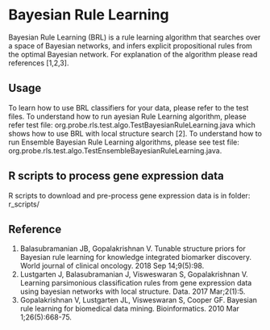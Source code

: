 # Bayesian Rule Learning
Bayesian Rule Learning (BRL) is a rule learning algorithm that searches over a space of Bayesian networks, and infers explicit propositional rules from the optimal Bayesian network. For explanation of the algorithm please read references [1,2,3].

## Usage
To learn how to use BRL classifiers for your data, please refer to the test files. To understand how to run ayesian Rule Learning algorithm, please refer test file: org.probe.rls.test.algo.TestBayesianRuleLearning.java which shows how to use BRL with local structure search [2]. To understand how to run Ensemble Bayesian Rule Learning algorithms, please see test file: org.probe.rls.test.algo.TestEnsembleBayesianRuleLearning.java.

## R scripts to process gene expression data
R scripts to download and pre-process gene expression data is in folder: r_scripts/

## Reference
1.  Balasubramanian JB, Gopalakrishnan V. Tunable structure priors for Bayesian rule learning for knowledge integrated biomarker discovery. World journal of clinical oncology. 2018 Sep 14;9(5):98.
2.  Lustgarten J, Balasubramanian J, Visweswaran S, Gopalakrishnan V. Learning parsimonious classification rules from gene expression data using bayesian networks with local structure. Data. 2017 Mar;2(1):5.
3.  Gopalakrishnan V, Lustgarten JL, Visweswaran S, Cooper GF. Bayesian rule learning for biomedical data mining. Bioinformatics. 2010 Mar 1;26(5):668-75.

